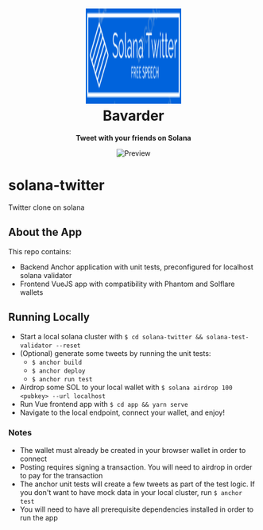<!-- <a href="https://alexanderbarnard.com"> -->
<h1 align="center">
  <img src="data/logo.png" alt="Bavarder" width="192" height="192"/>
  <br>
  Bavarder
</h1>

<p align="center">
  <strong>Tweet with your friends on Solana</strong>
</p>
</a>

<p align="center">
  <img src="./data/screenshot1.png" alt="Preview"/>
</p>
</a>

# solana-twitter
Twitter clone on solana

## About the App
This repo contains:
- Backend Anchor application with unit tests, preconfigured for localhost solana validator
- Frontend VueJS app with compatibility with Phantom and Solflare wallets

## Running Locally
- Start a local solana cluster with `$ cd solana-twitter && solana-test-validator --reset`
- (Optional) generate some tweets by running the unit tests:
    - `$ anchor build`
    - `$ anchor deploy`
    - `$ anchor run test`
- Airdrop some SOL to your local wallet with `$ solana airdrop 100 <pubkey> --url localhost`
- Run Vue frontend app with `$ cd app && yarn serve`
- Navigate to the local endpoint, connect your wallet, and enjoy!

### Notes
- The wallet must already be created in your browser wallet in order to connect
- Posting requires signing a transaction. You will need to airdrop in order to pay for the transaction
- The anchor unit tests will create a few tweets as part of the test logic. If you don't want to have mock data in your local cluster, run `$ anchor test`
- You will need to have all prerequisite dependencies installed in order to run the app

